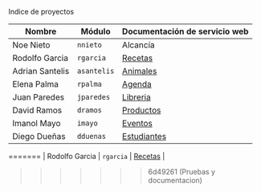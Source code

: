 Indice de proyectos

| Nombre | Módulo | Documentación de servicio web                        |
| ----------- | -------------- | ---
| Noe Nieto   | `nnieto`  | Alcancía |
| Rodolfo Garcia   | `rgarcia`  | [Recetas](rgarcia.md) |<<<<<<< HEAD
| Adrian Santelis   | `asantelis`  | [Animales](asantelis.md) |
| Elena Palma | `rpalma`  | [Agenda](rpalma.md)|
| Juan Paredes   | `jparedes`  | [Libreria](jparedes.md) |
| David Ramos   | `dramos`  | [Productos](dramos.md) |
| Imanol Mayo   | `imayo`  | [Eventos](imayo.md)|
| Diego Dueñas   | `dduenas`  | [Estudiantes](dduenas.md) |
=======
| Rodolfo Garcia   | `rgarcia`  | [Recetas](rgarcia.md) |
>>>>>>> 6d49261 (Pruebas y documentacion)
